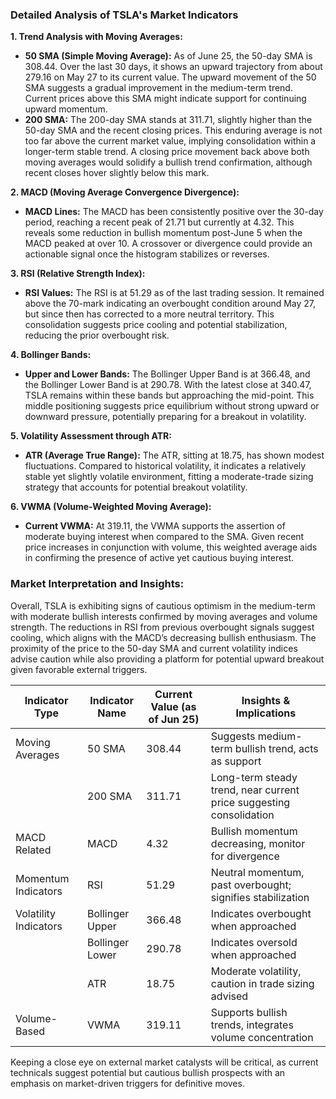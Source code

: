 ### Detailed Analysis of TSLA's Market Indicators

**1. Trend Analysis with Moving Averages:**

- **50 SMA (Simple Moving Average):** As of June 25, the 50-day SMA is 308.44. Over the last 30 days, it shows an upward trajectory from about 279.16 on May 27 to its current value. The upward movement of the 50 SMA suggests a gradual improvement in the medium-term trend. Current prices above this SMA might indicate support for continuing upward momentum.
- **200 SMA:** The 200-day SMA stands at 311.71, slightly higher than the 50-day SMA and the recent closing prices. This enduring average is not too far above the current market value, implying consolidation within a longer-term stable trend. A closing price movement back above both moving averages would solidify a bullish trend confirmation, although recent closes hover slightly below this mark.

**2. MACD (Moving Average Convergence Divergence):**

- **MACD Lines:** The MACD has been consistently positive over the 30-day period, reaching a recent peak of 21.71 but currently at 4.32. This reveals some reduction in bullish momentum post-June 5 when the MACD peaked at over 10. A crossover or divergence could provide an actionable signal once the histogram stabilizes or reverses. 

**3. RSI (Relative Strength Index):**

- **RSI Values:** The RSI is at 51.29 as of the last trading session. It remained above the 70-mark indicating an overbought condition around May 27, but since then has corrected to a more neutral territory. This consolidation suggests price cooling and potential stabilization, reducing the prior overbought risk.

**4. Bollinger Bands:**

- **Upper and Lower Bands:** The Bollinger Upper Band is at 366.48, and the Bollinger Lower Band is at 290.78. With the latest close at 340.47, TSLA remains within these bands but approaching the mid-point. This middle positioning suggests price equilibrium without strong upward or downward pressure, potentially preparing for a breakout in volatility.

**5. Volatility Assessment through ATR:**

- **ATR (Average True Range):** The ATR, sitting at 18.75, has shown modest fluctuations. Compared to historical volatility, it indicates a relatively stable yet slightly volatile environment, fitting a moderate-trade sizing strategy that accounts for potential breakout volatility.

**6. VWMA (Volume-Weighted Moving Average):**

- **Current VWMA:** At 319.11, the VWMA supports the assertion of moderate buying interest when compared to the SMA. Given recent price increases in conjunction with volume, this weighted average aids in confirming the presence of active yet cautious buying interest.

### Market Interpretation and Insights:

Overall, TSLA is exhibiting signs of cautious optimism in the medium-term with moderate bullish interests confirmed by moving averages and volume strength. The reductions in RSI from previous overbought signals suggest cooling, which aligns with the MACD’s decreasing bullish enthusiasm. The proximity of the price to the 50-day SMA and current volatility indices advise caution while also providing a platform for potential upward breakout given favorable external triggers.

| Indicator Type        | Indicator Name    | Current Value (as of Jun 25) | Insights & Implications                                                             |
|-----------------------|-------------------|------------------------------|-------------------------------------------------------------------------------------|
| Moving Averages       | 50 SMA            | 308.44                       | Suggests medium-term bullish trend, acts as support                                 |
|                       | 200 SMA           | 311.71                       | Long-term steady trend, near current price suggesting consolidation                 |
| MACD Related          | MACD              | 4.32                         | Bullish momentum decreasing, monitor for divergence                                 |
| Momentum Indicators   | RSI               | 51.29                        | Neutral momentum, past overbought; signifies stabilization                          |
| Volatility Indicators | Bollinger Upper   | 366.48                       | Indicates overbought when approached                                                |
|                       | Bollinger Lower   | 290.78                       | Indicates oversold when approached                                                  |
|                       | ATR               | 18.75                        | Moderate volatility, caution in trade sizing advised                                |
| Volume-Based          | VWMA              | 319.11                       | Supports bullish trends, integrates volume concentration                            |

Keeping a close eye on external market catalysts will be critical, as current technicals suggest potential but cautious bullish prospects with an emphasis on market-driven triggers for definitive moves.